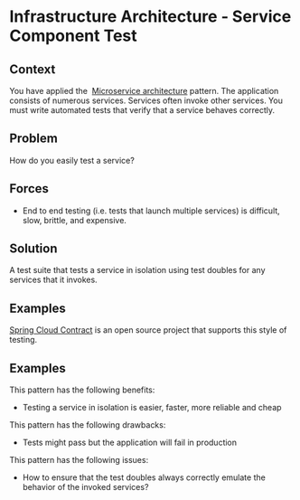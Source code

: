 [comment]: [Architecture](ReadMe.MD)

Infrastructure Architecture - Service Component Test
==================================================


 
Context
-------

You have applied the  [Microservice
architecture](https://microservices.io/patterns/Microservices.html) pattern.
The application consists of numerous services. Services often invoke
other services. You must write automated tests that verify that a
service behaves correctly.

Problem
-------

How do you easily test a service?

Forces
------

-   End to end testing (i.e. tests that launch multiple services) is
    difficult, slow, brittle, and expensive.

Solution
--------

A test suite that tests a service in isolation using test doubles for
any services that it invokes.

Examples
--------

[Spring Cloud
Contract](https://cloud.spring.io/spring-cloud-contract/) is
an open source project that supports this style of testing.

Examples
--------

This pattern has the following benefits:

-   Testing a service in isolation is easier, faster, more reliable and
    cheap

This pattern has the following drawbacks:

-   Tests might pass but the application will fail in production

This pattern has the following issues:

-   How to ensure that the test doubles always correctly emulate the
    behavior of the invoked services?



 



